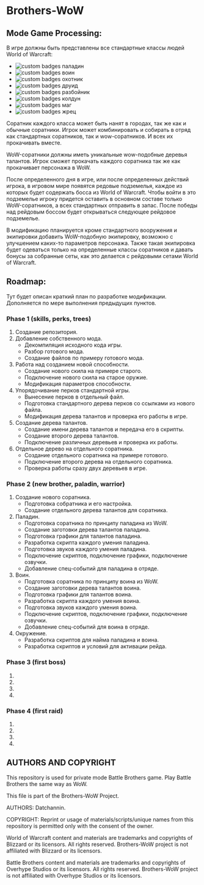# Brothers-WoW

## Mode Game Processing:
В игре должны быть представлены все стандартные классы людей World of Warcraft:
* ![custom badges](https://img.shields.io/badge/status-to%20do-blue) паладин
* ![custom badges](https://img.shields.io/badge/status-in%20progress-yellow) воин
* ![custom badges](https://img.shields.io/badge/status-to%20do-blue) охотник
* ![custom badges](https://img.shields.io/badge/status-to%20do-blue) друид
* ![custom badges](https://img.shields.io/badge/status-to%20do-blue) разбойник
* ![custom badges](https://img.shields.io/badge/status-to%20do-blue) колдун
* ![custom badges](https://img.shields.io/badge/status-to%20do-blue) маг
* ![custom badges](https://img.shields.io/badge/status-to%20do-blue) жрец

Соратник каждого класса может быть нанят в городах, так же как и обычные соратники. Игрок может комбинировать и собирать в отряд как стандартных соратников, так и wow-соратников. И всех их прокачивать вместе.

WoW-соратники должны иметь уникальные wow-подобные деревья талантов. Игрок сможет прокачать каждого соратника так же как прокачивает персонажа в WoW.

После определенного дня в игре, или после определенных действий игрока, в игровом мире появятся редовые подземелья, каждое из которых будет содержать босса из World of Warcraft. Чтобы войти в это подземелье игроку придется оставить в основном составе только WoW-соратников, а всех стандартных отправить в запас. После победы над рейдовым боссом будет открываться следующее рейдовое подземелье.

В модификацию планируется кроме стандартного вооружения и экипировки добавить WoW-подобную экипировку, возможно с улучшением каких-то параметров персонажа. Также такая экипировка будет одеваться только на определенные классы соратников и давать бонусы за собранные сеты, как это делается с рейдовыми сетами World of Warcraft.

## Roadmap:
Тут будет описан краткий план по разработке модификации. Дополняется по мере выполнения предыдущих пунктов.
### Phase 1 (skills, perks, trees)
1. Создание репозитория.
2. Добавление собственного мода.
    * Декомпиляция исходного кода игры.
    * Разбор готового мода.
    * Создание файлов по примеру готового мода.
3. Работа над созданием новой способности.
    * Создание нового скила на примере старого.
    * Подключение нового скила на старое оружие.
    * Модификация параметров способности.
4. Упорядочивание перков стандартной игры.
    * Вынесение перков в отдельный файл.
    * Подготовка стандартного дерева перков со ссылками из нового файла.
    * Модификация дерева талантов и проверка его работы в игре.
5. Создание дерева талантов.
    * Создание имени дерева талантов и передача его в скрипты.
    * Создание второго дерева талантов.
    * Подключение различных деревьев и проверка их работы.
6. Отдельное дерево на отдельного соратника.
    * Создание отдельного соратника на примере готового.
    * Подключение второго дерева на отдельного соратника.
    * Проверка работы сразу двух деревьев в игре.

### Phase 2 (new brother, paladin, warrior)
1. Создание нового соратника.
    * Подготовка собратника и его настройка.
    * Создание отдельного дерева талантов для соратника.
2. Паладин.
    * Подготовка соратника по принципу паладина из WoW.
    * Создание заготовки дерева талантов паладина.
    * Подготовка графики для талантов паладина.
    * Разработка скрипта каждого умения паладина.
    * Подготовка звуков каждого умения паладина.
    * Подключение скриптов, подключение графики, подключение озвучки.
    * Добавление спец-событий для паладина в отряде.
3. Воин.
    * Подготовка соратника по принципу воина из WoW.
    * Создание заготовки дерева талантов воина.
    * Подготовка графики для талантов воина.
    * Разработка скрипта каждого умения воина.
    * Подготовка звуков каждого умения воина.
    * Подключение скриптов, подключение графики, подключение озвучки.
    * Добавление спец-событий для воина в отряде.
4. Окружение.
    * Разработка скриптов для найма паладина и воина.
    * Разработка скриптов и условий для активации рейда.
    
### Phase 3 (first boss)
1.
2.
3.
4.

### Phase 4 (first raid)
1.
2.
3.
4.

## AUTHORS AND COPYRIGHT

This repository is used for private mode Battle Brothers game. Play Battle Brothers the same way as WoW.

This file is part of the Brothers-WoW Project. 

AUTHORS: Datchannin.

COPYRIGHT: Reprint or usage of materials/scripts/unique names from this repository is permitted only with the consent of the owner.

World of Warcraft content and materials are trademarks and copyrights of Blizzard or its licensors. All rights reserved. Brothers-WoW project is not affiliated with Blizzard or its licensors.

Battle Brothers content and materials are trademarks and copyrights of Overhype Studios or its licensors. All rights reserved. Brothers-WoW project is not affiliated with Overhype Studios or its licensors.
